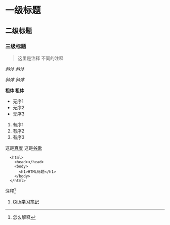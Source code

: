 # 一级标题
## 二级标题
### 三级标题

>这里是注释
>    不同的注释

*斜体  斜体*
   
  
_斜体 斜体_
    

**粗体  粗体**

* 无序1
* 无序2
* 无序3

1. 有序1
2. 有序2
3. 有序3

这是[百度](http://www.baidu.com)
这是[谷歌](http://www.google.com.cn)


      <html>
        <head></head>
        <body>
          <h1>HTML标题</h1>
        </body>
      </html>
      
      
注释[^注释]
[^注释]:怎么解释


1. [Gith学习笔记](git/readme.md)
